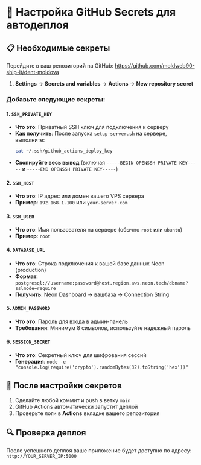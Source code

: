 # 🔐 Настройка GitHub Secrets для автодеплоя

## 📋 Необходимые секреты

Перейдите в ваш репозиторий на GitHub: https://github.com/moldweb90-ship-it/dent-moldova

1. **Settings** → **Secrets and variables** → **Actions** → **New repository secret**

### Добавьте следующие секреты:

#### 1. `SSH_PRIVATE_KEY`
- **Что это**: Приватный SSH ключ для подключения к серверу
- **Как получить**: После запуска `setup-server.sh` на сервере, выполните:
  ```bash
  cat ~/.ssh/github_actions_deploy_key
  ```
- **Скопируйте весь вывод** (включая `-----BEGIN OPENSSH PRIVATE KEY-----` и `-----END OPENSSH PRIVATE KEY-----`)

#### 2. `SSH_HOST`
- **Что это**: IP адрес или домен вашего VPS сервера
- **Пример**: `192.168.1.100` или `your-server.com`

#### 3. `SSH_USER`
- **Что это**: Имя пользователя на сервере (обычно `root` или `ubuntu`)
- **Пример**: `root`

#### 4. `DATABASE_URL`
- **Что это**: Строка подключения к вашей базе данных Neon (production)
- **Формат**: `postgresql://username:password@host.region.aws.neon.tech/dbname?sslmode=require`
- **Получить**: Neon Dashboard → вашбаза → Connection String

#### 5. `ADMIN_PASSWORD`
- **Что это**: Пароль для входа в админ-панель
- **Требования**: Минимум 8 символов, используйте надежный пароль

#### 6. `SESSION_SECRET`
- **Что это**: Секретный ключ для шифрования сессий
- **Генерация**: `node -e "console.log(require('crypto').randomBytes(32).toString('hex'))"`

## 🚀 После настройки секретов

1. Сделайте любой коммит и push в ветку `main`
2. GitHub Actions автоматически запустит деплой
3. Проверьте логи в **Actions** вкладке вашего репозитория

## 🔍 Проверка деплоя

После успешного деплоя ваше приложение будет доступно по адресу:
`http://YOUR_SERVER_IP:5000`
